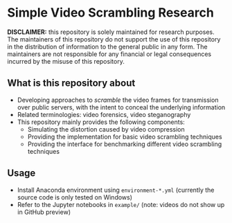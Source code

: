 # Simple Video Scrambling Research

**DISCLAIMER:** this repository is solely maintained for research purposes. The maintainers of this repository do not support the use of this repository in the distribution of information to the general public in any form. The maintainers are not responsible for any financial or legal consequences incurred by the misuse of this repository.


## What is this repository about

- Developing approaches to *scramble* the video frames for transmission over public servers, with the intent to conceal the underlying information
- Related terminologies: video forensics, video steganography
- This repository mainly provides the following components:
    - Simulating the distortion caused by video compression
    - Providing the implementation for basic video scrambling techniques
    - Providing the interface for benchmarking different video scrambling techniques

## Usage

- Install Anaconda environment using `environment-*.yml` (currently the source code is only tested on Windows)
- Refer to the Jupyter notebooks in `example/` (note: videos do not show up in GitHub preview)


